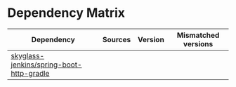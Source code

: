 # Dependency Matrix

Dependency | Sources | Version | Mismatched versions
---------- | ------- | ------- | -------------------
[skyglass-jenkins/spring-boot-http-gradle](https://github.com/skyglass-jenkins/spring-boot-http-gradle.git) |  | []() | 
